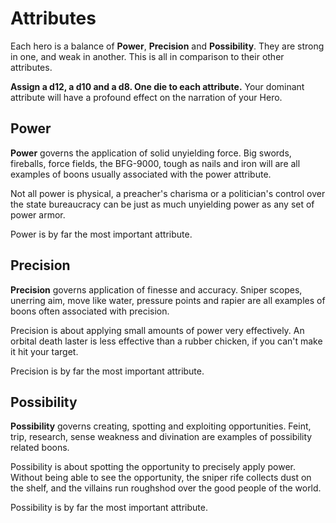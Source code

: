 # Attributes

Each hero is a balance of **Power**, **Precision** and **Possibility**.
They are strong in one, and weak in another.  This is all in 
comparison to their other attributes.

**Assign a d12, a d10 and a d8. One die to each attribute.**
Your dominant attribute will have a profound effect
on the narration of your Hero.

## Power

**Power** governs the application of solid unyielding
force. Big swords, fireballs, force fields, the BFG-9000,
tough as nails and iron will are all examples of boons
usually associated with the power attribute.

Not all power is physical, a preacher's charisma or a 
politician's control over the state bureaucracy can be just
as much unyielding power as any set of power armor.

Power is by far the most important attribute.

## Precision

**Precision** governs application of finesse and accuracy. Sniper scopes, 
unerring aim, move like
water, pressure points and rapier are all
examples of boons often associated with precision.

Precision is about applying small amounts of 
power very effectively.  An 
orbital death laster is less effective than a rubber chicken, 
if you can't make it hit your target.

Precision is by far the most important attribute.

## Possibility

**Possibility** governs creating, spotting and
exploiting opportunities. Feint, trip, research, sense
weakness and divination are examples of possibility
related boons.

Possibility is about spotting the opportunity to precisely 
apply power.  Without being able to see the opportunity, the 
sniper rife collects dust on the shelf, and the villains run 
roughshod over the good people of the world.  

Possibility is by far the most important attribute.